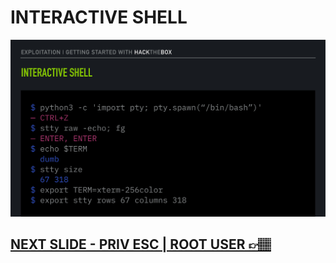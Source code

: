 # INTERACTIVE SHELL

![Slide11](/assets_/slides11.jpg)

## [NEXT SLIDE  - PRIV ESC | ROOT USER 👉🏽](12-slide.md)
